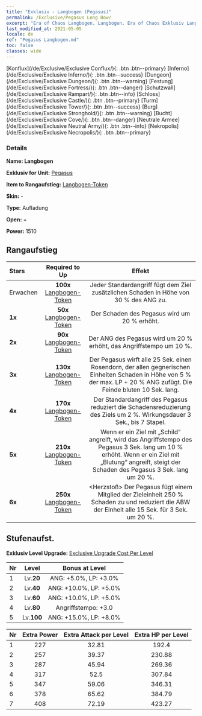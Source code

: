 ```yaml
---
title: "Exklusiv - Langbogen (Pegasus)"
permalink: /Exclusive/Pegasus Long Bow/
excerpt: "Era of Chaos Langbogen. Langbogen. Era of Chaos Exklusiv Langbogen. Pegasus Exklusiv."
last_modified_at: 2021-05-05
locale: de
ref: "Pegasus Langbogen.md"
toc: false
classes: wide
---
```

 [Konflux](/de/Exclusive/Exclusive Conflux/){: .btn .btn--primary} [Inferno](/de/Exclusive/Exclusive Inferno/){: .btn .btn--success} [Dungeon](/de/Exclusive/Exclusive Dungeon/){: .btn .btn--warning} [Festung](/de/Exclusive/Exclusive Fortress/){: .btn .btn--danger} [Schutzwall](/de/Exclusive/Exclusive Rampart/){: .btn .btn--info} [Schloss](/de/Exclusive/Exclusive Castle/){: .btn .btn--primary} [Turm](/de/Exclusive/Exclusive Tower/){: .btn .btn--success} [Burg](/de/Exclusive/Exclusive Stronghold/){: .btn .btn--warning} [Bucht](/de/Exclusive/Exclusive Cove/){: .btn .btn--danger} [Neutrale Armee](/de/Exclusive/Exclusive Neutral Army/){: .btn .btn--info} [Nekropolis](/de/Exclusive/Exclusive Necropolis/){: .btn .btn--primary} 

### Details
 **Name: Langbogen** 

 **Exklusiv for Unit:** [Pegasus](/de/units/Pegasus/) 

 **Item to Rangaufstieg:** [Langbogen-Token](/ItemsDE/con_914/)

 **Skin:** -

 **Type:** Aufladung

 **Open:** +

 **Power:** 1510

## Rangaufstieg

  |     Stars    |  Required to Up | Effekt |
  |:-------------|:---------------:|:---------------:|
  |  Erwachen  | **100x** [Langbogen-Token](/ItemsDE/con_914/) | Jeder Standardangriff fügt dem Ziel zusätzlichen Schaden in Höhe von 30 % des ANG zu. |
  | **1x** <i class="fas fa-star"/> | **50x** [Langbogen-Token](/ItemsDE/con_914/) | Der Schaden des Pegasus wird um 20 % erhöht. |
  | **2x** <i class="fas fa-star"/> | **90x** [Langbogen-Token](/ItemsDE/con_914/) | Der ANG des Pegasus wird um 20 % erhöht, das Angriffstempo um 10 %. |
  | **3x** <i class="fas fa-star"/> | **130x** [Langbogen-Token](/ItemsDE/con_914/) | <Klingensturm> Der Pegasus wirft alle 25 Sek. einen Rosendorn, der allen gegnerischen Einheiten Schaden in Höhe von 5 % der max. LP + 20 % ANG zufügt. Die Feinde bluten 10 Sek. lang. |
  | **4x** <i class="fas fa-star"/> | **170x** [Langbogen-Token](/ItemsDE/con_914/) | Der Standardangriff des Pegasus reduziert die Schadensreduzierung des Ziels um 2 %. Wirkungsdauer 3 Sek., bis 7 Stapel. |
  | **5x** <i class="fas fa-star"/> | **210x** [Langbogen-Token](/ItemsDE/con_914/) | Wenn er ein Ziel mit „Schild“ angreift, wird das Angriffstempo des Pegasus 3 Sek. lang um 10 % erhöht. Wenn er ein Ziel mit „Blutung“ angreift, steigt der Schaden des Pegasus 3 Sek. lang um 20 %. |
  | **6x** <i class="fas fa-star"/> | **250x** [Langbogen-Token](/ItemsDE/con_914/) | <Herzstoß> Der Pegasus fügt einem Mitglied der Zieleinheit 250 % Schaden zu und reduziert die ABW der Einheit alle 15 Sek. für 3 Sek. um 20 %. |


## Stufenaufst.
 **Exklusiv Level Upgrade:** [Exclusive Upgrade Cost Per Level](/Exclusive/ExclusiveUpgradeCostPerLevel/)

  |  Nr  |   Level  | Bonus at Level |
  |:-----|:--------:|:--------------:|
  | 1 | Lv.**20** | ANG: +5.0%, LP: +3.0% |
  | 2 | Lv.**40** | ANG: +10.0%, LP: +5.0% |
  | 3 | Lv.**60** | ANG: +10.0%, LP: +5.0% |
  | 4 | Lv.**80** | Angriffstempo: +3.0 |
  | 5 | Lv.**100** | ANG: +15.0%, LP: +8.0% |


  |  Nr  |  Extra Power | Extra Attack per Level | Extra HP per Level |
  |:-----|:--------:|:--------:|:--------:|
  | 1 | 227 | 32.81 | 192.4 |
  | 2 | 257 | 39.37 | 230.88 |
  | 3 | 287 | 45.94 | 269.36 |
  | 4 | 317 | 52.5 | 307.84 |
  | 5 | 347 | 59.06 | 346.31 |
  | 6 | 378 | 65.62 | 384.79 |
  | 7 | 408 | 72.19 | 423.27 |


